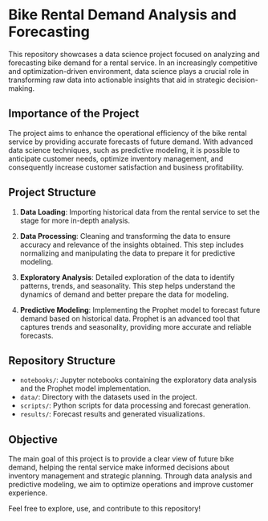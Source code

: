 # Bike Rental Demand Analysis and Forecasting

This repository showcases a data science project focused on analyzing and forecasting bike demand for a rental service. In an increasingly competitive and optimization-driven environment, data science plays a crucial role in transforming raw data into actionable insights that aid in strategic decision-making.

## Importance of the Project

The project aims to enhance the operational efficiency of the bike rental service by providing accurate forecasts of future demand. With advanced data science techniques, such as predictive modeling, it is possible to anticipate customer needs, optimize inventory management, and consequently increase customer satisfaction and business profitability.

## Project Structure

1. **Data Loading**: Importing historical data from the rental service to set the stage for more in-depth analysis.
  
2. **Data Processing**: Cleaning and transforming the data to ensure accuracy and relevance of the insights obtained. This step includes normalizing and manipulating the data to prepare it for predictive modeling.

3. **Exploratory Analysis**: Detailed exploration of the data to identify patterns, trends, and seasonality. This step helps understand the dynamics of demand and better prepare the data for modeling.

4. **Predictive Modeling**: Implementing the Prophet model to forecast future demand based on historical data. Prophet is an advanced tool that captures trends and seasonality, providing more accurate and reliable forecasts.

## Repository Structure

- `notebooks/`: Jupyter notebooks containing the exploratory data analysis and the Prophet model implementation.
- `data/`: Directory with the datasets used in the project.
- `scripts/`: Python scripts for data processing and forecast generation.
- `results/`: Forecast results and generated visualizations.

## Objective

The main goal of this project is to provide a clear view of future bike demand, helping the rental service make informed decisions about inventory management and strategic planning. Through data analysis and predictive modeling, we aim to optimize operations and improve customer experience.

Feel free to explore, use, and contribute to this repository!
